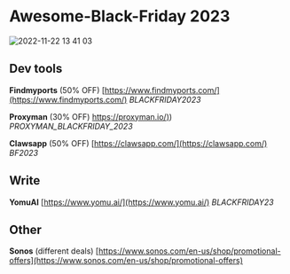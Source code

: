 # Awesome-Black-Friday 2023

![2022-11-22 13 41 03](https://user-images.githubusercontent.com/738921/203316739-6fc312d0-ea6e-47f6-b183-e91e674cbcd9.jpg)


## Dev tools

**Findmyports** (50% OFF) [https://www.findmyports.com/](https://www.findmyports.com/) *BLACKFRIDAY2023*

**Proxyman** (30% OFF) [https://proxyman.io/)](https://proxyman.io/)) *PROXYMAN_BLACKFRIDAY_2023*

**Clawsapp** (50% OFF) [https://clawsapp.com/](https://clawsapp.com/) *BF2023*

## Write

**YomuAI** [https://www.yomu.ai/](https://www.yomu.ai/) *BLACKFRIDAY23*

## Other

**Sonos** (different deals) [https://www.sonos.com/en-us/shop/promotional-offers](https://www.sonos.com/en-us/shop/promotional-offers)



